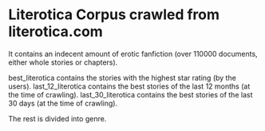# Literotica Corpus crawled from literotica.com 
It contains an indecent amount of erotic fanfiction (over 110000 documents, either whole stories or chapters).

best_literotica contains the stories with the highest star rating (by the users).
last_12_literotica contains the best stories of the last 12 months (at the time of crawling).
last_30_literotica contains the best stories of the last 30 days (at the time of crawling).

The rest is divided into genre.

